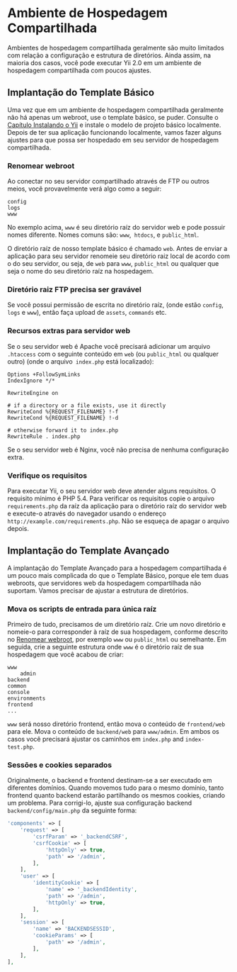 Ambiente de Hospedagem Compartilhada
==========================

Ambientes de hospedagem compartilhada geralmente são muito limitados com relação a configuração e estrutura de diretórios. Ainda assim, na maioria dos casos, você pode executar Yii 2.0 em um ambiente de hospedagem compartilhada com poucos ajustes.

Implantação do Template Básico
---------------------------

Uma vez que em um ambiente de hospedagem compartilhada geralmente não há apenas um webroot, use o template básico, se puder. Consulte o [Capítulo Instalando o Yii](start-installation.md) e instale o modelo de projeto básico localmente. Depois de ter sua aplicação funcionando localmente, vamos fazer alguns ajustes para que possa ser hospedado em seu servidor de hospedagem compartilhada.

### Renomear webroot <span id="renaming-webroot"></span>

Ao conectar no seu servidor compartilhado através de FTP ou outros meios, você provavelmente verá algo como a seguir:
 
```
config
logs
www
```

No exemplo acima, `www` é seu diretório raíz do servidor web e pode possuir nomes diferente. Nomes comuns são: `www`,` htdocs`, e `public_html`.

O diretório raíz de nosso template básico é chamado `web`. Antes de enviar a aplicação para seu servidor renomeie seu diretório raiz local de acordo com o do seu servidor, ou seja, de `web` para `www`, `public_html` ou qualquer que seja o nome do seu diretório raíz na hospedagem.

### Diretório raiz FTP precisa ser gravável

Se você possui permissão de escrita no diretório raíz, (onde estão `config`, `logs` e `www`), então faça upload de `assets`, `commands` etc.

### Recursos extras para servidor web <span id="add-extras-for-webserver"></span>

Se o seu servidor web é Apache você precisará adicionar um arquivo `.htaccess` com o seguinte conteúdo em `web` (ou `public_html` ou qualquer outro) (onde o arquivo` index.php` está localizado):

```
Options +FollowSymLinks
IndexIgnore */*

RewriteEngine on

# if a directory or a file exists, use it directly
RewriteCond %{REQUEST_FILENAME} !-f
RewriteCond %{REQUEST_FILENAME} !-d

# otherwise forward it to index.php
RewriteRule . index.php
```

Se o seu servidor web é Nginx, você não precisa de nenhuma configuração extra.

### Verifique os requisitos

Para executar Yii, o seu servidor web deve atender alguns requisitos. O requisito mínimo é PHP 5.4. Para verificar os requisitos copie o arquivo `requirements.php` da raíz da aplicação para o diretório raíz do servidor web e execute-o através do navegador usando o endereço `http://example.com/requirements.php`. Não se esqueça de apagar o arquivo depois.

Implantação do Template Avançado
---------------------------------

A implantação do Template Avançado para a hospedagem compartilhada é um pouco mais complicada do que o Template Básico, porque ele tem duas webroots, que servidores web da hospedagem compartilhada não suportam. Vamos precisar de ajustar a estrutura de diretórios.

### Mova os scripts de entrada para única raíz

Primeiro de tudo, precisamos de um diretório raíz. Crie um novo diretório e nomeie-o para corresponder à raíz de sua hospedagem, conforme descrito no [Renomear webroot](#renaming-webroot), por exemplo `www` ou `public_html` ou semelhante. Em seguida, crie a seguinte estrutura onde `www` é o diretório raíz de sua hospedagem que você acabou de criar:

```
www
    admin
backend
common
console
environments
frontend
...
```

`www` será nosso diretório frontend, então mova o conteúdo de `frontend/web` para ele. Mova o conteúdo de `backend/web` para `www/admin`. Em ambos os casos você precisará ajustar os caminhos em `index.php` and `index-test.php`.

### Sessões e cookies separados

Originalmente, o backend e frontend destinam-se a ser executado em diferentes domínios. Quando movemos tudo para o mesmo domínio, tanto frontend quanto backend estarão partilhando os mesmos cookies, criando um problema. Para corrigi-lo, ajuste sua configuração backend `backend/config/main.php` da seguinte forma:

```php
'components' => [
    'request' => [
        'csrfParam' => '_backendCSRF',
        'csrfCookie' => [
            'httpOnly' => true,
            'path' => '/admin',
        ],
    ],
    'user' => [
        'identityCookie' => [
            'name' => '_backendIdentity',
            'path' => '/admin',
            'httpOnly' => true,
        ],
    ],
    'session' => [
        'name' => 'BACKENDSESSID',
        'cookieParams' => [
            'path' => '/admin',
        ],
    ],
],
```
